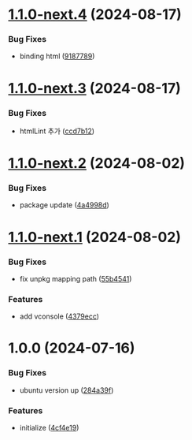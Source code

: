 # [1.1.0-next.4](https://github.com/jl917/web-wizard/compare/v1.1.0-next.3...v1.1.0-next.4) (2024-08-17)


### Bug Fixes

* binding html ([9187789](https://github.com/jl917/web-wizard/commit/91877897eb253f0ed2f9b8f031e3e9ab87bd9e22))

# [1.1.0-next.3](https://github.com/jl917/web-wizard/compare/v1.1.0-next.2...v1.1.0-next.3) (2024-08-17)


### Bug Fixes

* htmlLint 추가 ([ccd7b12](https://github.com/jl917/web-wizard/commit/ccd7b12f3fe4b5826173310c634916a02280615e))

# [1.1.0-next.2](https://github.com/jl917/web-wizard/compare/v1.1.0-next.1...v1.1.0-next.2) (2024-08-02)


### Bug Fixes

* package update ([4a4998d](https://github.com/jl917/web-wizard/commit/4a4998d2a81d0984ea37eccfb97f6b05ee27ffae))

# [1.1.0-next.1](https://github.com/jl917/web-wizard/compare/v1.0.0...v1.1.0-next.1) (2024-08-02)


### Bug Fixes

* fix unpkg mapping path ([55b4541](https://github.com/jl917/web-wizard/commit/55b454180c1a02ad19535697f6c84d226fd61797))


### Features

* add vconsole ([4379ecc](https://github.com/jl917/web-wizard/commit/4379eccb3130eeb2480f4ac5594b7f8f1dfbca79))

# 1.0.0 (2024-07-16)


### Bug Fixes

* ubuntu version up ([284a39f](https://github.com/jl917/web-wizard/commit/284a39f188c8b1c20b1029a912a514f77b812ca2))


### Features

* initialize ([4cf4e19](https://github.com/jl917/web-wizard/commit/4cf4e19bb55c9ee54ef3fc509e33b383542be8b4))
